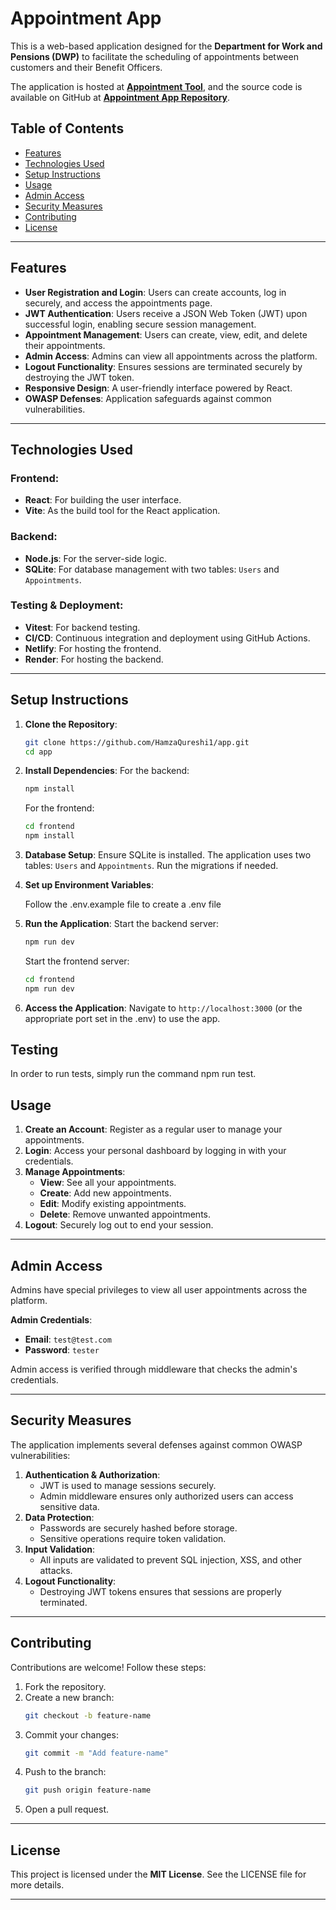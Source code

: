 

# Appointment App

This is a web-based application designed for the **Department for Work and Pensions (DWP)** to facilitate the scheduling of appointments between customers and their Benefit Officers.

The application is hosted at **[Appointment Tool](https://appointment-tool.netlify.app)**, and the source code is available on GitHub at **[Appointment App Repository](https://github.com/HamzaQureshi1/app)**.

## Table of Contents
- [Features](#features)
- [Technologies Used](#technologies-used)
- [Setup Instructions](#setup-instructions)
- [Usage](#usage)
- [Admin Access](#admin-access)
- [Security Measures](#security-measures)
- [Contributing](#contributing)
- [License](#license)

---

## Features

- **User Registration and Login**: Users can create accounts, log in securely, and access the appointments page.
- **JWT Authentication**: Users receive a JSON Web Token (JWT) upon successful login, enabling secure session management.
- **Appointment Management**: Users can create, view, edit, and delete their appointments.
- **Admin Access**: Admins can view all appointments across the platform.
- **Logout Functionality**: Ensures sessions are terminated securely by destroying the JWT token.
- **Responsive Design**: A user-friendly interface powered by React.
- **OWASP Defenses**: Application safeguards against common vulnerabilities.

---

## Technologies Used

### Frontend:
- **React**: For building the user interface.
- **Vite**: As the build tool for the React application.

### Backend:
- **Node.js**: For the server-side logic.
- **SQLite**: For database management with two tables: `Users` and `Appointments`.

### Testing & Deployment:
- **Vitest**: For backend testing.
- **CI/CD**: Continuous integration and deployment using GitHub Actions.
- **Netlify**: For hosting the frontend.
- **Render**: For hosting the backend.

---

## Setup Instructions

1. **Clone the Repository**:
   ```bash
   git clone https://github.com/HamzaQureshi1/app.git
   cd app
   ```

2. **Install Dependencies**:
   For the backend:
   ```bash
   npm install
   ```
   For the frontend:
   ```bash
   cd frontend
   npm install
   ```

3. **Database Setup**:
   Ensure SQLite is installed. The application uses two tables: `Users` and `Appointments`. Run the migrations if needed.

4. **Set up Environment Variables**:

   Follow the .env.example file to create a .env file 

5. **Run the Application**:
   Start the backend server:
   ```bash
   npm run dev
   ```
   Start the frontend server:
   ```bash
   cd frontend
   npm run dev
   ```

6. **Access the Application**:
   Navigate to `http://localhost:3000` (or the appropriate port set in the .env) to use the app.



## Testing

   In order to run tests, simply run the command npm run test.

## Usage

1. **Create an Account**: Register as a regular user to manage your appointments.
2. **Login**: Access your personal dashboard by logging in with your credentials.
3. **Manage Appointments**:
   - **View**: See all your appointments.
   - **Create**: Add new appointments.
   - **Edit**: Modify existing appointments.
   - **Delete**: Remove unwanted appointments.
4. **Logout**: Securely log out to end your session.

---

## Admin Access

Admins have special privileges to view all user appointments across the platform. 

**Admin Credentials**:
- **Email**: `test@test.com`
- **Password**: `tester`

Admin access is verified through middleware that checks the admin's credentials.

---

## Security Measures

The application implements several defenses against common OWASP vulnerabilities:
1. **Authentication & Authorization**:
   - JWT is used to manage sessions securely.
   - Admin middleware ensures only authorized users can access sensitive data.
2. **Data Protection**:
   - Passwords are securely hashed before storage.
   - Sensitive operations require token validation.
3. **Input Validation**:
   - All inputs are validated to prevent SQL injection, XSS, and other attacks.
4. **Logout Functionality**:
   - Destroying JWT tokens ensures that sessions are properly terminated.

---

## Contributing

Contributions are welcome! Follow these steps:
1. Fork the repository.
2. Create a new branch:
   ```bash
   git checkout -b feature-name
   ```
3. Commit your changes:
   ```bash
   git commit -m "Add feature-name"
   ```
4. Push to the branch:
   ```bash
   git push origin feature-name
   ```
5. Open a pull request.

---

## License

This project is licensed under the **MIT License**. See the LICENSE file for more details.

---

